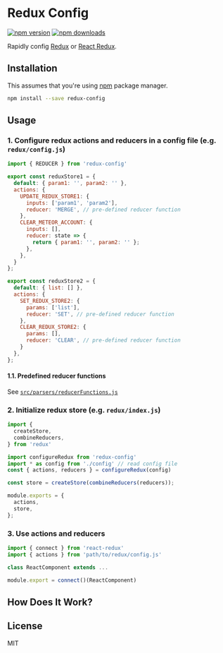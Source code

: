 Redux Config
=========================

[![npm version](https://img.shields.io/npm/v/redux-config.svg?style=flat-square)](https://www.npmjs.com/package/redux-config)
[![npm downloads](https://img.shields.io/npm/dm/redux-config.svg?style=flat-square)](https://www.npmjs.com/package/redux-config)

<!--[![NPM](https://nodei.co/npm/redux-config.png?downloads=true)](https://nodei.co/npm/redux-config/)-->

Rapidly config [Redux](https://github.com/reactjs/redux) or [React Redux](https://github.com/reactjs/react-redux).

## Installation

This assumes that you're using [npm](http://npmjs.com/) package manager.

```bash
npm install --save redux-config
```

## Usage

### 1. Configure redux actions and reducers in a config file (e.g. `redux/config.js`)

```js
import { REDUCER } from 'redux-config'

export const reduxStore1 = {
  default: { param1: '', param2: '' },
  actions: {
    UPDATE_REDUX_STORE1: {
      inputs: ['param1', 'param2'],
      reducer: 'MERGE', // pre-defined reducer function
    },
    CLEAR_METEOR_ACCOUNT: {
      inputs: [],
      reducer: state => {
        return { param1: '', param2: '' };
      },
    },
  }
};

export const reduxStore2 = {
  default: { list: [] },
  actions: {
    SET_REDUX_STORE2: {
      params: ['list'],
      reducer: 'SET', // pre-defined reducer function
    },
    CLEAR_REDUX_STORE2: {
      params: [],
      reducer: 'CLEAR', // pre-defined reducer function
    }
  },
};
```


#### 1.1. Predefined reducer functions

See [`src/parsers/reducerFunctions.js`](https://github.com/qftgtr/redux-config/tree/master/src/parsers/reducerFunctions.js)


### 2. Initialize redux store (e.g. `redux/index.js`)

```js
import {
  createStore,
  combineReducers,
} from 'redux'

import configureRedux from 'redux-config'
import * as config from './config' // read config file
const { actions, reducers } = configureRedux(config)

const store = createStore(combineReducers(reducers));

module.exports = {
  actions,
  store,
};
```

### 3. Use actions and reducers
```js
import { connect } from 'react-redux'
import { actions } from 'path/to/redux/config.js'

class ReactComponent extends ...

module.export = connect()(ReactComponent)

```


## How Does It Work?


## License

MIT